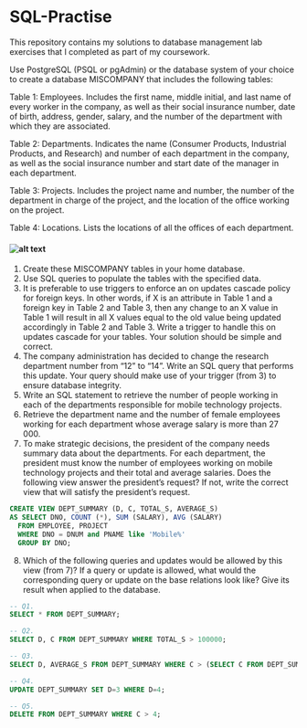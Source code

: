 # SQL-Practise
This repository contains my solutions to database management lab exercises that I completed as part of my coursework.

Use PostgreSQL (PSQL or pgAdmin) or the database system of your choice to create a database MISCOMPANY that includes the following tables:

Table 1: Employees. Includes the first name, middle initial, and last name of every worker in the company, as well as their social insurance number, date of birth, address, gender, salary, and the number of the department with which they are associated.

Table 2: Departments. Indicates the name (Consumer Products, Industrial Products, and Research) and number of each department in the company, as well as the social insurance number and start date of the manager in each department.

Table 3: Projects. Includes the project name and number, the number of the department in charge of the project, and the location of the office working on the project.

Table 4: Locations. Lists the locations of all the offices of each department.  
#### ![alt text](https://github.com/Krulik00Jakub/SQL-Practise/blob/main/DatabaseLabTables.png?raw=true)

1. Create these MISCOMPANY tables in your home database.  
2. Use SQL queries to populate the tables with the specified data.  
3. It is preferable to use triggers to enforce an on updates cascade policy for foreign keys. In other words, if X is an attribute in Table 1 and a foreign key in Table 2 and Table 3, then any change to an X value in Table 1 will result in all X values equal to the old value being updated accordingly in Table 2 and Table 3. Write a trigger to handle this on updates cascade for your tables. Your solution should be simple and correct.  
4. The company administration has decided to change the research department number from “12” to “14”. Write an SQL query that performs this update. Your query should make use of your trigger (from 3) to ensure database integrity.  
5. Write an SQL statement to retrieve the number of people working in each of the departments responsible for mobile technology projects.  
6. Retrieve the department name and the number of female employees working for each department whose average salary is more than 27 000.  
7. To make strategic decisions, the president of the company needs summary data about the departments. For each department, the president must know the number of employees working on mobile technology projects and their total and average salaries. Does the following view answer the president’s request? If not, write the correct view that will satisfy the president’s request.
```SQL
CREATE VIEW DEPT_SUMMARY (D, C, TOTAL_S, AVERAGE_S)
AS SELECT DNO, COUNT (*), SUM (SALARY), AVG (SALARY)
  FROM EMPLOYEE, PROJECT
  WHERE DNO = DNUM and PNAME like 'Mobile%'
  GROUP BY DNO;
```
8. Which of the following queries and updates would be allowed by this view (from 7)? If a query or update is allowed, what would the corresponding query or update on the base relations look like? Give its result when applied to the database.
```SQL
-- Q1. 
SELECT * FROM DEPT_SUMMARY;

-- Q2.
SELECT D, C FROM DEPT_SUMMARY WHERE TOTAL_S > 100000;

-- Q3.
SELECT D, AVERAGE_S FROM DEPT_SUMMARY WHERE C > (SELECT C FROM DEPT_SUMMARY WHERE D=4);

-- Q4.
UPDATE DEPT_SUMMARY SET D=3 WHERE D=4;

-- Q5.
DELETE FROM DEPT_SUMMARY WHERE C > 4;
```
